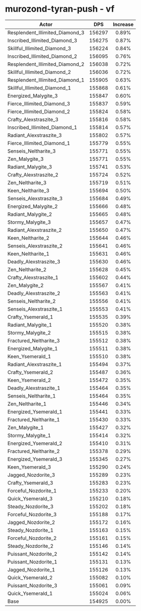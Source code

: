 # murozond-tyran-push - vf
| Actor | DPS | Increase |
|---|:---:|:---:|
|Resplendent_Illimited_Diamond_3|156297|0.89%|
|Inscribed_Illimited_Diamond_3|156275|0.87%|
|Skillful_Illimited_Diamond_3|156224|0.84%|
|Inscribed_Illimited_Diamond_2|156095|0.76%|
|Resplendent_Illimited_Diamond_2|156038|0.72%|
|Skillful_Illimited_Diamond_2|156036|0.72%|
|Resplendent_Illimited_Diamond_1|155905|0.63%|
|Skillful_Illimited_Diamond_1|155868|0.61%|
|Energized_Malygite_3|155847|0.60%|
|Fierce_Illimited_Diamond_3|155837|0.59%|
|Fierce_Illimited_Diamond_2|155824|0.58%|
|Crafty_Alexstraszite_3|155816|0.58%|
|Inscribed_Illimited_Diamond_1|155814|0.57%|
|Radiant_Alexstraszite_3|155802|0.57%|
|Fierce_Illimited_Diamond_1|155779|0.55%|
|Senseis_Neltharite_3|155771|0.55%|
|Zen_Malygite_3|155771|0.55%|
|Radiant_Malygite_3|155741|0.53%|
|Crafty_Alexstraszite_2|155724|0.52%|
|Zen_Neltharite_3|155719|0.51%|
|Keen_Neltharite_3|155694|0.50%|
|Senseis_Alexstraszite_3|155684|0.49%|
|Energized_Malygite_2|155666|0.48%|
|Radiant_Malygite_2|155665|0.48%|
|Stormy_Malygite_3|155657|0.47%|
|Radiant_Alexstraszite_2|155650|0.47%|
|Keen_Neltharite_2|155644|0.46%|
|Senseis_Alexstraszite_2|155641|0.46%|
|Keen_Neltharite_1|155631|0.46%|
|Deadly_Alexstraszite_3|155630|0.46%|
|Zen_Neltharite_2|155628|0.45%|
|Crafty_Alexstraszite_1|155602|0.44%|
|Zen_Malygite_2|155567|0.41%|
|Deadly_Alexstraszite_2|155563|0.41%|
|Senseis_Neltharite_2|155556|0.41%|
|Senseis_Alexstraszite_1|155553|0.41%|
|Crafty_Ysemerald_1|155535|0.39%|
|Radiant_Malygite_1|155520|0.38%|
|Stormy_Malygite_2|155515|0.38%|
|Fractured_Neltharite_3|155512|0.38%|
|Energized_Malygite_1|155511|0.38%|
|Keen_Ysemerald_1|155510|0.38%|
|Radiant_Alexstraszite_1|155494|0.37%|
|Crafty_Ysemerald_2|155487|0.36%|
|Keen_Ysemerald_2|155472|0.35%|
|Deadly_Alexstraszite_1|155464|0.35%|
|Senseis_Neltharite_1|155464|0.35%|
|Zen_Neltharite_1|155446|0.34%|
|Energized_Ysemerald_1|155441|0.33%|
|Fractured_Neltharite_1|155430|0.33%|
|Zen_Malygite_1|155427|0.32%|
|Stormy_Malygite_1|155414|0.32%|
|Energized_Ysemerald_2|155410|0.31%|
|Fractured_Neltharite_2|155378|0.29%|
|Energized_Ysemerald_3|155345|0.27%|
|Keen_Ysemerald_3|155290|0.24%|
|Jagged_Nozdorite_3|155289|0.23%|
|Crafty_Ysemerald_3|155283|0.23%|
|Forceful_Nozdorite_1|155233|0.20%|
|Quick_Ysemerald_3|155210|0.18%|
|Steady_Nozdorite_3|155202|0.18%|
|Forceful_Nozdorite_3|155188|0.17%|
|Jagged_Nozdorite_2|155172|0.16%|
|Steady_Nozdorite_1|155163|0.15%|
|Forceful_Nozdorite_2|155161|0.15%|
|Steady_Nozdorite_2|155146|0.14%|
|Puissant_Nozdorite_2|155142|0.14%|
|Puissant_Nozdorite_1|155131|0.13%|
|Jagged_Nozdorite_1|155126|0.13%|
|Quick_Ysemerald_2|155082|0.10%|
|Puissant_Nozdorite_3|155061|0.09%|
|Quick_Ysemerald_1|155024|0.06%|
|Base|154925|0.00%|

